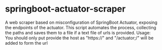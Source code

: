 # springboot-actuator-scraper
A web scraper based on misconfiguration of SpringBoot Actuator, exposing the endpoints of the actuator. This script automates the process, collecting the paths and saves them to a file if a text file of urls is provided.
Usage: You should only put provide the host as "https://" and "/actuator;/" will be added to form the url
